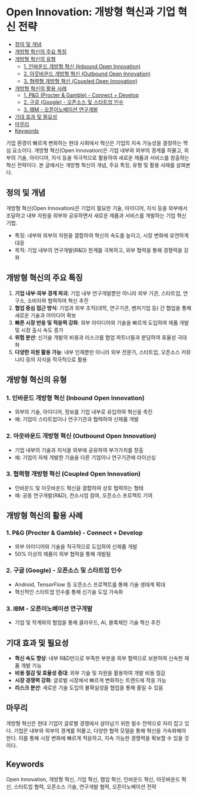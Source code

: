 # Open Innovation: 개방형 혁신과 기업 혁신 전략

<!-- mtoc-start -->

- [정의 및 개념](#정의-및-개념)
- [개방형 혁신의 주요 특징](#개방형-혁신의-주요-특징)
- [개방형 혁신의 유형](#개방형-혁신의-유형)
  - [1. 인바운드 개방형 혁신 (Inbound Open Innovation)](#1-인바운드-개방형-혁신-inbound-open-innovation)
  - [2. 아웃바운드 개방형 혁신 (Outbound Open Innovation)](#2-아웃바운드-개방형-혁신-outbound-open-innovation)
  - [3. 협력형 개방형 혁신 (Coupled Open Innovation)](#3-협력형-개방형-혁신-coupled-open-innovation)
- [개방형 혁신의 활용 사례](#개방형-혁신의-활용-사례)
  - [1. P&G (Procter & Gamble) - Connect + Develop](#1-pg-procter--gamble---connect--develop)
  - [2. 구글 (Google) - 오픈소스 및 스타트업 인수](#2-구글-google---오픈소스-및-스타트업-인수)
  - [3. IBM - 오픈이노베이션 연구개발](#3-ibm---오픈이노베이션-연구개발)
- [기대 효과 및 필요성](#기대-효과-및-필요성)
- [마무리](#마무리)
- [Keywords](#keywords)

<!-- mtoc-end -->

기업 환경이 빠르게 변화하는 현대 사회에서 혁신은 기업의 지속 가능성을 결정하는 핵심 요소이다. 개방형 혁신(Open Innovation)은 기업 내부와 외부의 경계를 허물고, 외부의 기술, 아이디어, 지식 등을 적극적으로 활용하여 새로운 제품과 서비스를 창출하는 혁신 전략이다. 본 글에서는 개방형 혁신의 개념, 주요 특징, 유형 및 활용 사례를 살펴본다.

## 정의 및 개념

개방형 혁신(Open Innovation)은 기업이 필요한 기술, 아이디어, 지식 등을 외부에서 조달하고 내부 자원을 외부와 공유하면서 새로운 제품과 서비스를 개발하는 기업 혁신 기법.

- 특징: 내부와 외부의 자원을 결합하여 혁신의 속도를 높이고, 시장 변화에 유연하게 대응
- 목적: 기업 내부의 연구개발(R&D) 한계를 극복하고, 외부 협력을 통해 경쟁력을 강화

## 개방형 혁신의 주요 특징

1. **기업 내부·외부 경계 파괴**: 기업 내부 연구개발뿐만 아니라 외부 기관, 스타트업, 연구소, 소비자와 협력하여 혁신 추진
2. **협업 중심 접근 방식**: 기업과 외부 조직(대학, 연구기관, 벤처기업 등) 간 협업을 통해 새로운 기술과 아이디어 확보
3. **빠른 시장 반응 및 적응력 강화**: 외부 아이디어와 기술을 빠르게 도입하여 제품 개발 및 시장 출시 속도 증가
4. **위험 분산**: 신기술 개발의 비용과 리스크를 협업 파트너들과 분담하여 효율성 극대화
5. **다양한 자원 활용 가능**: 내부 인재뿐만 아니라 외부 전문가, 스타트업, 오픈소스 커뮤니티 등의 지식을 적극적으로 활용

## 개방형 혁신의 유형

### 1. 인바운드 개방형 혁신 (Inbound Open Innovation)

- 외부의 기술, 아이디어, 정보를 기업 내부로 유입하여 혁신을 촉진
- 예: 기업이 스타트업이나 연구기관과 협력하여 신제품 개발

### 2. 아웃바운드 개방형 혁신 (Outbound Open Innovation)

- 기업 내부의 기술과 지식을 외부에 공유하여 부가가치를 창출
- 예: 기업이 자체 개발한 기술을 다른 기업이나 연구기관에 라이선싱

### 3. 협력형 개방형 혁신 (Coupled Open Innovation)

- 인바운드 및 아웃바운드 혁신을 결합하여 상호 협력하는 형태
- 예: 공동 연구개발(R&D), 컨소시엄 참여, 오픈소스 프로젝트 기여

## 개방형 혁신의 활용 사례

### 1. P&G (Procter & Gamble) - Connect + Develop

- 외부 아이디어와 기술을 적극적으로 도입하여 신제품 개발
- 50% 이상의 제품이 외부 협력을 통해 개발됨

### 2. 구글 (Google) - 오픈소스 및 스타트업 인수

- Android, TensorFlow 등 오픈소스 프로젝트를 통해 기술 생태계 확대
- 혁신적인 스타트업 인수를 통해 신기술 도입 가속화

### 3. IBM - 오픈이노베이션 연구개발

- 기업 및 학계와의 협업을 통해 클라우드, AI, 블록체인 기술 혁신 추진

## 기대 효과 및 필요성

- **혁신 속도 향상**: 내부 R&D만으로 부족한 부분을 외부 협력으로 보완하여 신속한 제품 개발 가능
- **비용 절감 및 효율성 증대**: 외부 기술 및 자원을 활용하여 개발 비용 절감
- **시장 경쟁력 강화**: 글로벌 시장에서 빠르게 변화하는 트렌드에 적응 가능
- **리스크 분산**: 새로운 기술 도입의 불확실성을 협업을 통해 줄일 수 있음

## 마무리

개방형 혁신은 현대 기업이 글로벌 경쟁에서 살아남기 위한 필수 전략으로 자리 잡고 있다. 기업은 내부와 외부의 경계를 허물고, 다양한 협력 모델을 통해 혁신을 가속화해야 한다. 이를 통해 시장 변화에 빠르게 적응하고, 지속 가능한 경쟁력을 확보할 수 있을 것이다.

## Keywords

Open Innovation, 개방형 혁신, 기업 혁신, 협업 혁신, 인바운드 혁신, 아웃바운드 혁신, 스타트업 협력, 오픈소스 기술, 연구개발 협력, 오픈이노베이션 전략
